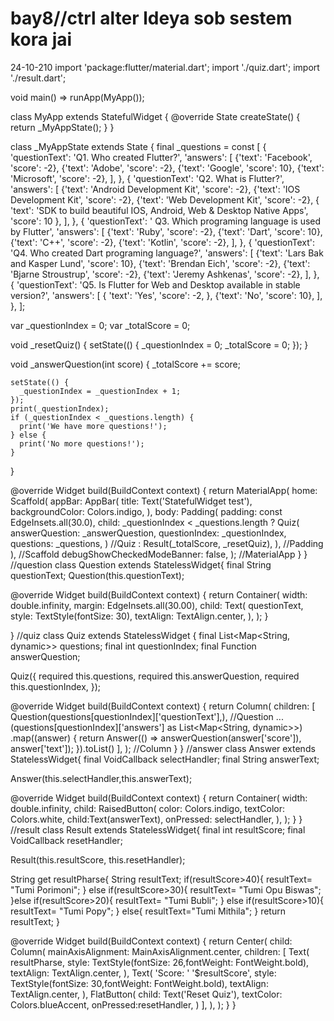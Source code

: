 # bay8//ctrl alter ldeya sob sestem kora jai
24-10-210
import 'package:flutter/material.dart';
import './quiz.dart';
import './result.dart';

void main() => runApp(MyApp());

class MyApp extends StatefulWidget {
  @override
  State<StatefulWidget> createState() {
    return _MyAppState();
  }
}

class _MyAppState extends State<MyApp> {
  final _questions = const [
    {
      'questionText': 'Q1. Who created Flutter?',
      'answers': [
        {'text': 'Facebook', 'score': -2},
        {'text': 'Adobe', 'score': -2},
        {'text': 'Google', 'score': 10},
        {'text': 'Microsoft', 'score': -2},
      ],
    },
    {
      'questionText': 'Q2. What is Flutter?',
      'answers': [
        {'text': 'Android Development Kit', 'score': -2},
        {'text': 'IOS Development Kit', 'score': -2},
        {'text': 'Web Development Kit', 'score': -2},
        {
          'text':
          'SDK to build beautiful IOS, Android, Web & Desktop Native Apps',
          'score': 10
        },
      ],
    },
    {
      'questionText': ' Q3. Which programing language is used by Flutter',
      'answers': [
        {'text': 'Ruby', 'score': -2},
        {'text': 'Dart', 'score': 10},
        {'text': 'C++', 'score': -2},
        {'text': 'Kotlin', 'score': -2},
      ],
    },
    {
      'questionText': 'Q4. Who created Dart programing language?',
      'answers': [
        {'text': 'Lars Bak and Kasper Lund', 'score': 10},
        {'text': 'Brendan Eich', 'score': -2},
        {'text': 'Bjarne Stroustrup', 'score': -2},
        {'text': 'Jeremy Ashkenas', 'score': -2},
      ],
    },
    {
      'questionText':
      'Q5. Is Flutter for Web and Desktop available in stable version?',
      'answers': [
        {
          'text': 'Yes',
          'score': -2,
        },
        {'text': 'No', 'score': 10},
      ],
    },
  ];

  var _questionIndex = 0;
  var _totalScore = 0;

  void _resetQuiz() {
    setState(() {
      _questionIndex = 0;
      _totalScore = 0;
    });
  }

  void _answerQuestion(int score) {
    _totalScore += score;

    setState(() {
      _questionIndex = _questionIndex + 1;
    });
    print(_questionIndex);
    if (_questionIndex < _questions.length) {
      print('We have more questions!');
    } else {
      print('No more questions!');
    }
  }

  @override
  Widget build(BuildContext context) {
    return MaterialApp(
      home: Scaffold(
        appBar: AppBar(
          title: Text('StatefulWidget test'),
          backgroundColor: Colors.indigo,
        ),
        body: Padding(
          padding: const EdgeInsets.all(30.0),
          child: _questionIndex < _questions.length
              ? Quiz(
            answerQuestion: _answerQuestion,
            questionIndex: _questionIndex,
            questions: _questions,
          ) //Quiz
              : Result(_totalScore, _resetQuiz),
        ), //Padding
      ), //Scaffold
      debugShowCheckedModeBanner: false,
    ); //MaterialApp
  }
}
//question
class Question extends StatelessWidget{
  final String questionText;
  Question(this.questionText);

  @override
  Widget build(BuildContext context) {
    return Container(
      width: double.infinity,
      margin: EdgeInsets.all(30.00),
      child: Text(
        questionText,
        style: TextStyle(fontSize: 30),
        textAlign: TextAlign.center,
      ),
    );
  }


}
//quiz
class Quiz extends StatelessWidget {
  final List<Map<String, dynamic>> questions;
  final int questionIndex;
  final Function answerQuestion;

  Quiz({
    required this.questions,
    required this.answerQuestion,
    required this.questionIndex,
  });

  @override
  Widget build(BuildContext context) {
    return Column(
      children: [
        Question(questions[questionIndex]['questionText'],), //Question
        ...(questions[questionIndex]['answers'] as List<Map<String, dynamic>>)
            .map((answer) {
          return Answer(() => answerQuestion(answer['score']), answer['text']);
        }).toList()
      ],
    ); //Column
  }
}
//answer
class Answer extends StatelessWidget{
  final VoidCallback selectHandler;
  final String answerText;

  Answer(this.selectHandler,this.answerText);

  @override
  Widget build(BuildContext context) {
    return Container(
      width: double.infinity,
      child: RaisedButton(
        color: Colors.indigo,
        textColor: Colors.white,
        child:Text(answerText),
        onPressed: selectHandler,
      ),
    );
  }
}
//result
class Result extends StatelessWidget{
  final int resultScore;
  final VoidCallback resetHandler;

  Result(this.resultScore, this.resetHandler);

  String get resultPharse{
    String resultText;
    if(resultScore>40){
      resultText= "Tumi Porimoni";
    } else if(resultScore>30){
      resultText= "Tumi Opu Biswas";
    }else if(resultScore>20){
      resultText= "Tumi Bubli";
    } else if(resultScore>10){
      resultText= "Tumi Popy";
    } else{
      resultText="Tumi Mithila";
    }
    return resultText;
  }




  @override
  Widget build(BuildContext context) {
    return Center(
      child: Column(
        mainAxisAlignment: MainAxisAlignment.center,
        children: <Widget>[
          Text(
            resultPharse,
            style: TextStyle(fontSize: 26,fontWeight: FontWeight.bold),
            textAlign: TextAlign.center,
          ),
          Text(
            'Score: ' '$resultScore',
            style: TextStyle(fontSize: 30,fontWeight: FontWeight.bold),
            textAlign: TextAlign.center,
          ),
          FlatButton(
            child: Text('Reset Quiz'),
            textColor: Colors.blueAccent,
            onPressed:resetHandler,
          )
        ],
      ),
    );
  }
}
